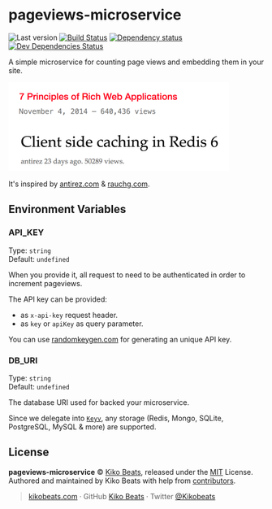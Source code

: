 # pageviews-microservice

![Last version](https://img.shields.io/github/tag/Kikobeats/pageviews-microservice.svg?style=flat-square)
[![Build Status](https://img.shields.io/travis/com/Kikobeats/pageviews-microservice/master.svg?style=flat-square)](https://travis-ci.com/Kikobeats/pageviews-microservice)
[![Dependency status](https://img.shields.io/david/Kikobeats/pageviews-microservice.svg?style=flat-square)](https://david-dm.org/Kikobeats/pageviews-microservice)
[![Dev Dependencies Status](https://img.shields.io/david/dev/Kikobeats/pageviews-microservice.svg?style=flat-square)](https://david-dm.org/Kikobeats/pageviews-microservice#info=devDependencies)

A simple microservice for counting page views and embedding them in your site.

![](demo.png)

It's inspired by [antirez.com](http://antirez.com) & [rauchg.com](https://rauchg.com/).

## Environment Variables

### API_KEY

Type: `string` </br>
Default: `undefined`

When you provide it, all request to need to be authenticated in order to increment pageviews.

The API key can be provided:

- as `x-api-key` request header.
- as `key` or `apiKey` as query parameter.

You can use [randomkeygen.com](https://randomkeygen.com) for generating an unique API key.

### DB_URI

Type: `string` </br>
Default: `undefined`

The database URI used for backed your microservice.

Since we delegate into [`Keyv`](https://github.com/lukechilds/keyv), any storage (Redis, Mongo, SQLite, PostgreSQL, MySQL & more) are supported.


## License

**pageviews-microservice** © [Kiko Beats](https://kikobeats.com), released under the [MIT](https://github.com/Kikobeats/pageviews-microservice/blob/master/LICENSE.md) License.<br>
Authored and maintained by Kiko Beats with help from [contributors](https://github.com/Kikobeats/pageviews-microservice/contributors).

> [kikobeats.com](https://kikobeats.com) · GitHub [Kiko Beats](https://github.com/Kikobeats) · Twitter [@Kikobeats](https://twitter.com/Kikobeats)
